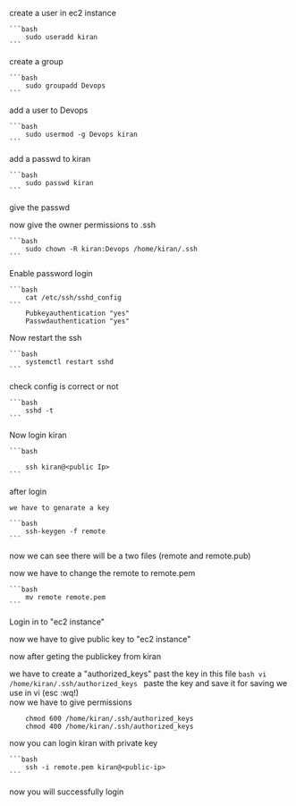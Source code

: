 create a user in ec2 instance 

	```bash 
		sudo useradd kiran
	```
create a group

	```bash	
		sudo groupadd Devops
	```
add a user to Devops

	```bash 
		sudo usermod -g Devops kiran
	```
add a passwd to kiran
	
	```bash
		sudo passwd kiran
	```
give the passwd
	
now give the owner permissions to .ssh
	
	```bash
		sudo chown -R kiran:Devops /home/kiran/.ssh
	```
	
Enable password login

	```bash
		cat /etc/ssh/sshd_config
	```
		Pubkeyauthentication "yes"
		Passwdauthentication "yes"

Now restart the ssh
	
	```bash 
		systemctl restart sshd
	```
check config is correct or not 

	```bash
		sshd -t
	```
Now login kiran 
	
	```bash 
		
		ssh kiran@<public Ip>
	```
after login

	we have to genarate a key 
	
	```bash 
		ssh-keygen -f remote
	```
now we can see there will be a two files (remote and remote.pub)

now we have to change the remote to remote.pem
		
	```bash
		mv remote remote.pem
	```
Login in to "ec2 instance"

now we have to give public key to "ec2 instance"

now after geting the publickey from kiran

we have to create a "authorized_keys" past the key in this file
	```bash
		vi /home/kiran/.ssh/authorized_keys
	```
paste the key and save it for saving we use in vi (esc :wq!)  
now we have to give permissions

		chmod 600 /home/kiran/.ssh/authorized_keys
		chmod 400 /home/kiran/.ssh/authorized_keys

now you can login kiran with private key

	```bash
		ssh -i remote.pem kiran@<public-ip>
	```
now you will successfully login





	
